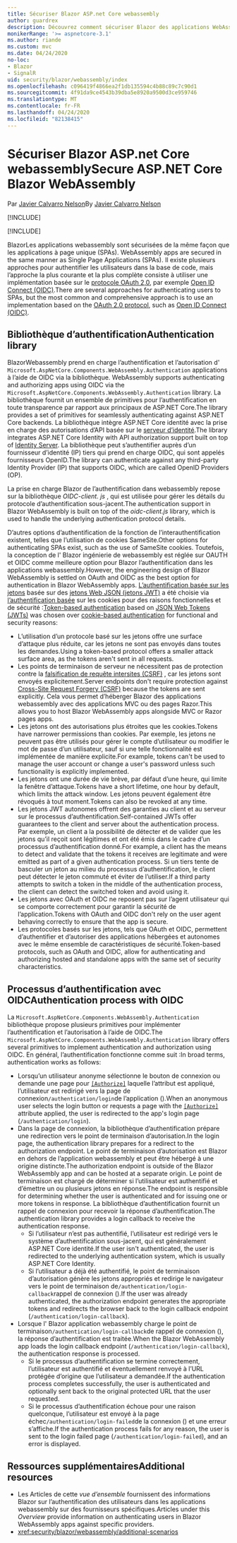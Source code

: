 ```yaml
---
title: Sécuriser Blazor ASP.net Core webassembly
author: guardrex
description: Découvrez comment sécuriser Blazor des applications WebAssemlby en tant qu’applications à page unique (spas).
monikerRange: '>= aspnetcore-3.1'
ms.author: riande
ms.custom: mvc
ms.date: 04/24/2020
no-loc:
- Blazor
- SignalR
uid: security/blazor/webassembly/index
ms.openlocfilehash: c096419f4866ea2f1db135594c4b88c89c7c90d1
ms.sourcegitcommit: 4f91da9ce4543b39dba5e8920a9500d3ce959746
ms.translationtype: MT
ms.contentlocale: fr-FR
ms.lasthandoff: 04/24/2020
ms.locfileid: "82138415"
---
```

# <a name="secure-aspnet-core-opno-locblazor-webassembly"></a><span data-ttu-id="dd63d-103">Sécuriser Blazor ASP.net Core webassembly</span><span class="sxs-lookup"><span data-stu-id="dd63d-103">Secure ASP.NET Core Blazor WebAssembly</span></span>

<span data-ttu-id="dd63d-104">Par [Javier Calvarro Nelson](https://github.com/javiercn)</span><span class="sxs-lookup"><span data-stu-id="dd63d-104">By [Javier Calvarro Nelson](https://github.com/javiercn)</span></span>

[!INCLUDE[](~/includes/blazorwasm-preview-notice.md)]

[!INCLUDE[](~/includes/blazorwasm-3.2-template-article-notice.md)]

Blazor<span data-ttu-id="dd63d-105">Les applications webassembly sont sécurisées de la même façon que les applications à page unique (SPAs).</span><span class="sxs-lookup"><span data-stu-id="dd63d-105"> WebAssembly apps are secured in the same manner as Single Page Applications (SPAs).</span></span> <span data-ttu-id="dd63d-106">Il existe plusieurs approches pour authentifier les utilisateurs dans la base de code, mais l’approche la plus courante et la plus complète consiste à utiliser une implémentation basée sur le [protocole OAuth 2,0](https://oauth.net/), par exemple [Open ID Connect (OIDC)](https://openid.net/connect/).</span><span class="sxs-lookup"><span data-stu-id="dd63d-106">There are several approaches for authenticating users to SPAs, but the most common and comprehensive approach is to use an implementation based on the [OAuth 2.0 protocol](https://oauth.net/), such as [Open ID Connect (OIDC)](https://openid.net/connect/).</span></span>

## <a name="authentication-library"></a><span data-ttu-id="dd63d-107">Bibliothèque d’authentification</span><span class="sxs-lookup"><span data-stu-id="dd63d-107">Authentication library</span></span>

Blazor<span data-ttu-id="dd63d-108">Webassembly prend en charge l’authentification et l’autorisation d' `Microsoft.AspNetCore.Components.WebAssembly.Authentication` applications à l’aide de OIDC via la bibliothèque.</span><span class="sxs-lookup"><span data-stu-id="dd63d-108"> WebAssembly supports authenticating and authorizing apps using OIDC via the `Microsoft.AspNetCore.Components.WebAssembly.Authentication` library.</span></span> <span data-ttu-id="dd63d-109">La bibliothèque fournit un ensemble de primitives pour l’authentification en toute transparence par rapport aux principaux de ASP.NET Core.</span><span class="sxs-lookup"><span data-stu-id="dd63d-109">The library provides a set of primitives for seamlessly authenticating against ASP.NET Core backends.</span></span> <span data-ttu-id="dd63d-110">La bibliothèque intègre ASP.NET Core identité avec la prise en charge des autorisations d’API basée sur le [serveur d’identité](https://identityserver.io/).</span><span class="sxs-lookup"><span data-stu-id="dd63d-110">The library integrates ASP.NET Core Identity with API authorization support built on top of [Identity Server](https://identityserver.io/).</span></span> <span data-ttu-id="dd63d-111">La bibliothèque peut s’authentifier auprès d’un fournisseur d’identité (IP) tiers qui prend en charge OIDC, qui sont appelés fournisseurs OpenID.</span><span class="sxs-lookup"><span data-stu-id="dd63d-111">The library can authenticate against any third-party Identity Provider (IP) that supports OIDC, which are called OpenID Providers (OP).</span></span>

<span data-ttu-id="dd63d-112">La prise en charge Blazor de l’authentification dans webassembly repose sur la bibliothèque *OIDC-client. js* , qui est utilisée pour gérer les détails du protocole d’authentification sous-jacent.</span><span class="sxs-lookup"><span data-stu-id="dd63d-112">The authentication support in Blazor WebAssembly is built on top of the *oidc-client.js* library, which is used to handle the underlying authentication protocol details.</span></span>

<span data-ttu-id="dd63d-113">D’autres options d’authentification de la fonction de l’interauthentification existent, telles que l’utilisation de cookies SameSite.</span><span class="sxs-lookup"><span data-stu-id="dd63d-113">Other options for authenticating SPAs exist, such as the use of SameSite cookies.</span></span> <span data-ttu-id="dd63d-114">Toutefois, la conception de l' Blazor ingénierie de webassembly est réglée sur OAUTH et OIDC comme meilleure option pour Blazor l’authentification dans les applications webassembly.</span><span class="sxs-lookup"><span data-stu-id="dd63d-114">However, the engineering design of Blazor WebAssembly is settled on OAuth and OIDC as the best option for authentication in Blazor WebAssembly apps.</span></span> <span data-ttu-id="dd63d-115">[L’authentification basée sur les jetons](xref:security/anti-request-forgery#token-based-authentication) basée sur des [jetons Web JSON (jetons JWT)](https://self-issued.info/docs/draft-ietf-oauth-json-web-token.html) a été choisie via [l’authentification basée](xref:security/anti-request-forgery#cookie-based-authentication) sur les cookies pour des raisons fonctionnelles et de sécurité :</span><span class="sxs-lookup"><span data-stu-id="dd63d-115">[Token-based authentication](xref:security/anti-request-forgery#token-based-authentication) based on [JSON Web Tokens (JWTs)](https://self-issued.info/docs/draft-ietf-oauth-json-web-token.html) was chosen over [cookie-based authentication](xref:security/anti-request-forgery#cookie-based-authentication) for functional and security reasons:</span></span>

* <span data-ttu-id="dd63d-116">L’utilisation d’un protocole basé sur les jetons offre une surface d’attaque plus réduite, car les jetons ne sont pas envoyés dans toutes les demandes.</span><span class="sxs-lookup"><span data-stu-id="dd63d-116">Using a token-based protocol offers a smaller attack surface area, as the tokens aren't sent in all requests.</span></span>
* <span data-ttu-id="dd63d-117">Les points de terminaison de serveur ne nécessitent pas de protection contre la [falsification de requête intersites (CSRF)](xref:security/anti-request-forgery) , car les jetons sont envoyés explicitement.</span><span class="sxs-lookup"><span data-stu-id="dd63d-117">Server endpoints don't require protection against [Cross-Site Request Forgery (CSRF)](xref:security/anti-request-forgery) because the tokens are sent explicitly.</span></span> <span data-ttu-id="dd63d-118">Cela vous permet d’héberger Blazor des applications webassembly avec des applications MVC ou des pages Razor.</span><span class="sxs-lookup"><span data-stu-id="dd63d-118">This allows you to host Blazor WebAssembly apps alongside MVC or Razor pages apps.</span></span>
* <span data-ttu-id="dd63d-119">Les jetons ont des autorisations plus étroites que les cookies.</span><span class="sxs-lookup"><span data-stu-id="dd63d-119">Tokens have narrower permissions than cookies.</span></span> <span data-ttu-id="dd63d-120">Par exemple, les jetons ne peuvent pas être utilisés pour gérer le compte d’utilisateur ou modifier le mot de passe d’un utilisateur, sauf si une telle fonctionnalité est implémentée de manière explicite.</span><span class="sxs-lookup"><span data-stu-id="dd63d-120">For example, tokens can't be used to manage the user account or change a user's password unless such functionality is explicitly implemented.</span></span>
* <span data-ttu-id="dd63d-121">Les jetons ont une durée de vie brève, par défaut d’une heure, qui limite la fenêtre d’attaque.</span><span class="sxs-lookup"><span data-stu-id="dd63d-121">Tokens have a short lifetime, one hour by default, which limits the attack window.</span></span> <span data-ttu-id="dd63d-122">Les jetons peuvent également être révoqués à tout moment.</span><span class="sxs-lookup"><span data-stu-id="dd63d-122">Tokens can also be revoked at any time.</span></span>
* <span data-ttu-id="dd63d-123">Les jetons JWT autonomes offrent des garanties au client et au serveur sur le processus d’authentification.</span><span class="sxs-lookup"><span data-stu-id="dd63d-123">Self-contained JWTs offer guarantees to the client and server about the authentication process.</span></span> <span data-ttu-id="dd63d-124">Par exemple, un client a la possibilité de détecter et de valider que les jetons qu’il reçoit sont légitimes et ont été émis dans le cadre d’un processus d’authentification donné.</span><span class="sxs-lookup"><span data-stu-id="dd63d-124">For example, a client has the means to detect and validate that the tokens it receives are legitimate and were emitted as part of a given authentication process.</span></span> <span data-ttu-id="dd63d-125">Si un tiers tente de basculer un jeton au milieu du processus d’authentification, le client peut détecter le jeton commuté et éviter de l’utiliser.</span><span class="sxs-lookup"><span data-stu-id="dd63d-125">If a third party attempts to switch a token in the middle of the authentication process, the client can detect the switched token and avoid using it.</span></span>
* <span data-ttu-id="dd63d-126">Les jetons avec OAuth et OIDC ne reposent pas sur l’agent utilisateur qui se comporte correctement pour garantir la sécurité de l’application.</span><span class="sxs-lookup"><span data-stu-id="dd63d-126">Tokens with OAuth and OIDC don't rely on the user agent behaving correctly to ensure that the app is secure.</span></span>
* <span data-ttu-id="dd63d-127">Les protocoles basés sur les jetons, tels que OAuth et OIDC, permettent d’authentifier et d’autoriser des applications hébergées et autonomes avec le même ensemble de caractéristiques de sécurité.</span><span class="sxs-lookup"><span data-stu-id="dd63d-127">Token-based protocols, such as OAuth and OIDC, allow for authenticating and authorizing hosted and standalone apps with the same set of security characteristics.</span></span>

## <a name="authentication-process-with-oidc"></a><span data-ttu-id="dd63d-128">Processus d’authentification avec OIDC</span><span class="sxs-lookup"><span data-stu-id="dd63d-128">Authentication process with OIDC</span></span>

<span data-ttu-id="dd63d-129">La `Microsoft.AspNetCore.Components.WebAssembly.Authentication` bibliothèque propose plusieurs primitives pour implémenter l’authentification et l’autorisation à l’aide de OIDC.</span><span class="sxs-lookup"><span data-stu-id="dd63d-129">The `Microsoft.AspNetCore.Components.WebAssembly.Authentication` library offers several primitives to implement authentication and authorization using OIDC.</span></span> <span data-ttu-id="dd63d-130">En général, l’authentification fonctionne comme suit :</span><span class="sxs-lookup"><span data-stu-id="dd63d-130">In broad terms, authentication works as follows:</span></span>

* <span data-ttu-id="dd63d-131">Lorsqu’un utilisateur anonyme sélectionne le bouton de connexion ou demande une page pour [`[Authorize]`](xref:Microsoft.AspNetCore.Authorization.AuthorizeAttribute) laquelle l’attribut est appliqué, l’utilisateur est redirigé vers la page de connexion`/authentication/login`de l’application ().</span><span class="sxs-lookup"><span data-stu-id="dd63d-131">When an anonymous user selects the login button or requests a page with the [`[Authorize]`](xref:Microsoft.AspNetCore.Authorization.AuthorizeAttribute) attribute applied, the user is redirected to the app's login page (`/authentication/login`).</span></span>
* <span data-ttu-id="dd63d-132">Dans la page de connexion, la bibliothèque d’authentification prépare une redirection vers le point de terminaison d’autorisation.</span><span class="sxs-lookup"><span data-stu-id="dd63d-132">In the login page, the authentication library prepares for a redirect to the authorization endpoint.</span></span> <span data-ttu-id="dd63d-133">Le point de terminaison d’autorisation est Blazor en dehors de l’application webassembly et peut être hébergé à une origine distincte.</span><span class="sxs-lookup"><span data-stu-id="dd63d-133">The authorization endpoint is outside of the Blazor WebAssembly app and can be hosted at a separate origin.</span></span> <span data-ttu-id="dd63d-134">Le point de terminaison est chargé de déterminer si l’utilisateur est authentifié et d’émettre un ou plusieurs jetons en réponse.</span><span class="sxs-lookup"><span data-stu-id="dd63d-134">The endpoint is responsible for determining whether the user is authenticated and for issuing one or more tokens in response.</span></span> <span data-ttu-id="dd63d-135">La bibliothèque d’authentification fournit un rappel de connexion pour recevoir la réponse d’authentification.</span><span class="sxs-lookup"><span data-stu-id="dd63d-135">The authentication library provides a login callback to receive the authentication response.</span></span>
  * <span data-ttu-id="dd63d-136">Si l’utilisateur n’est pas authentifié, l’utilisateur est redirigé vers le système d’authentification sous-jacent, qui est généralement ASP.NET Core identité.</span><span class="sxs-lookup"><span data-stu-id="dd63d-136">If the user isn't authenticated, the user is redirected to the underlying authentication system, which is usually ASP.NET Core Identity.</span></span>
  * <span data-ttu-id="dd63d-137">Si l’utilisateur a déjà été authentifié, le point de terminaison d’autorisation génère les jetons appropriés et redirige le navigateur vers le point de terminaison de`/authentication/login-callback`rappel de connexion ().</span><span class="sxs-lookup"><span data-stu-id="dd63d-137">If the user was already authenticated, the authorization endpoint generates the appropriate tokens and redirects the browser back to the login callback endpoint (`/authentication/login-callback`).</span></span>
* <span data-ttu-id="dd63d-138">Lorsque l' Blazor application webassembly charge le point de terminaison`/authentication/login-callback`de rappel de connexion (), la réponse d’authentification est traitée.</span><span class="sxs-lookup"><span data-stu-id="dd63d-138">When the Blazor WebAssembly app loads the login callback endpoint (`/authentication/login-callback`), the authentication response is processed.</span></span>
  * <span data-ttu-id="dd63d-139">Si le processus d’authentification se termine correctement, l’utilisateur est authentifié et éventuellement renvoyé à l’URL protégée d’origine que l’utilisateur a demandée.</span><span class="sxs-lookup"><span data-stu-id="dd63d-139">If the authentication process completes successfully, the user is authenticated and optionally sent back to the original protected URL that the user requested.</span></span>
  * <span data-ttu-id="dd63d-140">Si le processus d’authentification échoue pour une raison quelconque, l’utilisateur est envoyé à la page échec`/authentication/login-failed`de la connexion () et une erreur s’affiche.</span><span class="sxs-lookup"><span data-stu-id="dd63d-140">If the authentication process fails for any reason, the user is sent to the login failed page (`/authentication/login-failed`), and an error is displayed.</span></span>

## <a name="additional-resources"></a><span data-ttu-id="dd63d-141">Ressources supplémentaires</span><span class="sxs-lookup"><span data-stu-id="dd63d-141">Additional resources</span></span>

* <span data-ttu-id="dd63d-142">Les Articles de cette *vue d’ensemble* fournissent des informations Blazor sur l’authentification des utilisateurs dans les applications webassembly sur des fournisseurs spécifiques.</span><span class="sxs-lookup"><span data-stu-id="dd63d-142">Articles under this *Overview* provide information on authenticating users in Blazor WebAssembly apps against specific providers.</span></span>
* <xref:security/blazor/webassembly/additional-scenarios>
